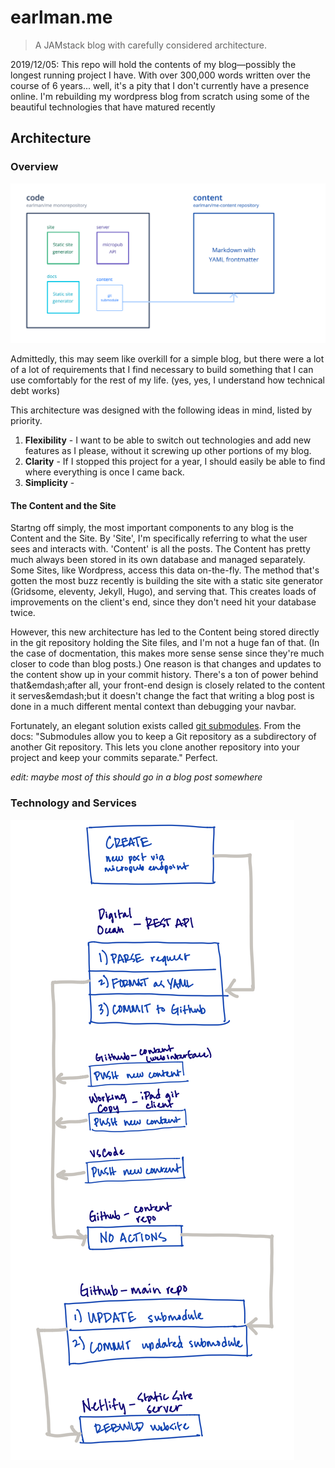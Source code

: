 # earlman.me

> A JAMstack blog with carefully considered architecture.

2019/12/05: This repo will hold the contents of my blog&mdash;possibly the longest running project I have. With over 300,000 words written over the course of 6 years... well, it's a pity that I don't currently have a presence online. I'm rebuilding my wordpress blog from scratch using some of the beautiful technologies that have matured recently 

## Architecture

### Overview

<img src="/docs/assets/site-architecture-github.png" />

Admittedly, this may seem like overkill for a simple blog, but there were a lot of a lot of requirements that I find necessary to build something that I can use comfortably for the rest of my life. (yes, yes, I understand how technical debt works)

This architecture was designed with the following ideas in mind, listed by priority.

1) **Flexibility** - I want to be able to switch out technologies and add new features as I please, without it screwing up other portions of my blog. 
2) **Clarity** - If I stopped this project for a year, I should easily be able to find where everything is once I came back. 
3) **Simplicity** - 

#### The Content and the Site

Startng off simply, the most important components to any blog is the Content and the Site. By 'Site', I'm specifically referring to what the user sees and interacts with. 'Content' is all the posts. The Content has pretty much always been stored in its own database and managed separately. Some Sites, like Wordpress, access this data on-the-fly. The method that's gotten the most buzz recently is building the site with a static site generator (Gridsome, eleventy, Jekyll, Hugo), and serving that. This creates loads of improvements on the client's end, since they don't need hit your database twice.

However, this new architecture has led to the Content being stored directly in the git repository holding the Site files, and I'm not a huge fan of that. (In the case of docmentation, this makes more sense sense since they're much closer to code than blog posts.) One reason is that changes and updates to the content show up in your commit history. There's a ton of power behind that&emdash;after all, your front-end design is closely related to the content it serves&emdash;but it doesn't change the fact that writing a blog post is done in a much different mental context than debugging your navbar.

Fortunately, an elegant solution exists called [git submodules](https://git-scm.com/book/en/v2/Git-Tools-Submodules). From the docs: "Submodules allow you to keep a Git repository as a subdirectory of another Git repository. This lets you clone another repository into your project and keep your commits separate." Perfect. 

*edit: maybe most of this should go in a blog post somewhere*

### Technology and Services




![Flowchart of Publishing Process](/docs/assets/publish-flow.png)
